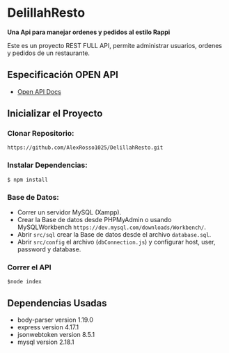 # DelillahResto
**Una Api para manejar ordenes y pedidos al estilo Rappi**

Este es un proyecto REST FULL API, permite administrar usuarios, ordenes y pedidos de un restaurante.

## Especificación OPEN API

- [Open API Docs](/spec.yml)

## Inicializar el Proyecto

### Clonar Repositorio:

```
https://github.com/AlexRosso1025/DelillahResto.git
```

### Instalar Dependencias:

```
$ npm install
```

### Base de Datos:

- Correr un servidor MySQL (Xampp).
- Crear la Base de datos desde PHPMyAdmin o usando MySQLWorkbench `https://dev.mysql.com/downloads/Workbench/`.
- Abrir `src/sql` crear la Base de datos desde el archivo `database.sql`.
- Abrir `src/config` el archivo (`dbConnection.js`) y configurar host, user, password y database.

### Correr el API
```
$node index
```

## Dependencias Usadas

- body-parser version 1.19.0
- express version 4.17.1
- jsonwebtoken version 8.5.1
- mysql version 2.18.1